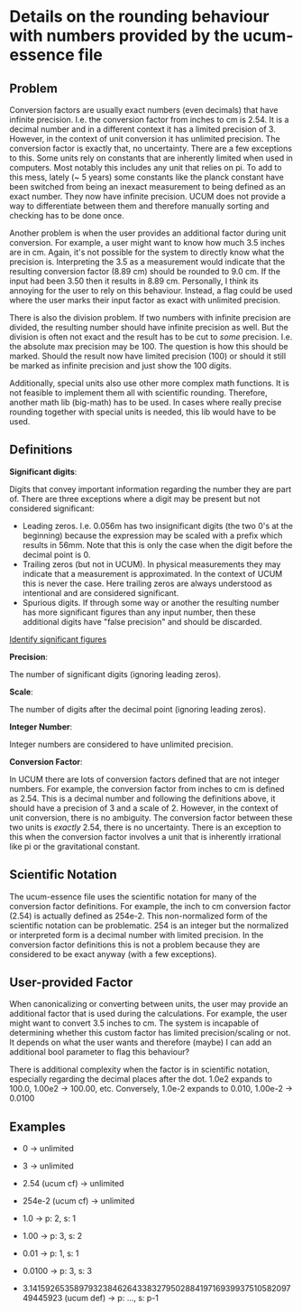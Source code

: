 # Details on the rounding behaviour with numbers provided by the ucum-essence file

## Problem

Conversion factors are usually exact numbers (even decimals) that have infinite precision. I.e. the conversion factor from
inches to cm is 2.54. It is a decimal number and in a different context it has a limited precision of 3. However, in the
context of unit conversion it has unlimited precision. The conversion factor is exactly that, no uncertainty.
There are a few exceptions to this. Some units rely on constants that are inherently limited when used in computers. Most
notably this includes any unit that relies on pi. To add to this mess, lately (~ 5 years) some constants like the planck
constant have been switched from being an inexact measurement to being defined as an exact number. They now have infinite
precision. UCUM does not provide a way to differentiate between them and therefore manually sorting and checking has to be
done once. 

Another problem is when the user provides an additional factor during unit conversion. For example, a user might want to
know how much 3.5 inches are in cm. Again, it's not possible for the system to directly know what the precision is.
Interpreting the 3.5 as a measurement would indicate that the resulting conversion factor (8.89 cm) should be rounded to
9.0 cm. If the input had been 3.50 then it results in 8.89 cm. Personally, I think its annoying for the user to rely on this
behaviour. Instead, a flag could be used where the user marks their input factor as exact with unlimited precision.

There is also the division problem. If two numbers with infinite precision are divided, the resulting number should have
infinite precision as well. But the division is often not exact and the result has to be cut to *some* precision. I.e. the
absolute max precision may be 100. The question is how this should be marked. Should the result now have limited precision (100)
or should it still be marked as infinite precision and just show the 100 digits.

Additionally, special units also use other more complex math functions. It is not feasible to implement them all with scientific
rounding. Therefore, another math lib (big-math) has to be used. In cases where really precise rounding together with
special units is needed, this lib would have to be used. 


## Definitions

**Significant digits**:

Digits that convey important information regarding the number they are part of.
There are three exceptions where a digit may be present but not considered significant:
- Leading zeros. I.e. 0.056m has two insignificant digits (the two 0's at the beginning) because the expression
may be scaled with a prefix which results in 56mm. Note that this is only the case when the digit before the
decimal point is 0.
- Trailing zeros (but not in UCUM). In physical measurements they may indicate that a measurement is approximated.
In the context of UCUM this is never the case. Here trailing zeros are always understood as intentional and are considered significant.
- Spurious digits. If through some way or another the resulting number has more significant figures than any input
number, then these additional digits have "false precision" and should be discarded.

[Identify significant figures](https://en.wikipedia.org/wiki/Significant_figures#Identifying_significant_figures)

**Precision**: 

The number of significant digits (ignoring leading zeros).

**Scale**:

The number of digits after the decimal point (ignoring leading zeros).

**Integer Number**:

Integer numbers are considered to have unlimited precision.

**Conversion Factor**:

In UCUM there are lots of conversion factors defined that are not integer numbers. For example, the conversion factor
from inches to cm is defined as 2.54. This is a decimal number and following the definitions above, it should have a
precision of 3 and a scale of 2. However, in the context of unit conversion, there is no ambiguity. The conversion factor
between these two units is *exactly* 2.54, there is no uncertainty. There is an exception to this when the conversion
factor involves a unit that is inherently irrational like pi or the gravitational constant.

## Scientific Notation

The ucum-essence file uses the scientific notation for many of the conversion factor definitions. For example,
the inch to cm conversion factor (2.54) is actually defined as 254e-2. This non-normalized form of the scientific notation
can be problematic. 254 is an integer but the normalized or interpreted form is a decimal number with limited precision.
In the conversion factor definitions this is not a problem because they are considered to be exact anyway (with a few exceptions).

## User-provided Factor

When canonicalizing or converting between units, the user may provide an additional factor that is used during the calculations.
For example, the user might want to convert 3.5 inches to cm. The system is incapable of determining whether this custom
factor has limited precision/scaling or not. It depends on what the user wants and therefore (maybe) I can add an additional
bool parameter to flag this behaviour?

There is additional complexity when the factor is in scientific notation, especially regarding the decimal places after the dot.
1.0e2 expands to 100.0, 1.00e2 -> 100.00, etc. Conversely, 1.0e-2 expands to 0.010, 1.00e-2 -> 0.0100

## Examples

* 0 -> unlimited
* 3 -> unlimited
* 2.54 (ucum cf) -> unlimited
* 254e-2 (ucum cf) -> unlimited

* 1.0 -> p: 2, s: 1
* 1.00 -> p: 3, s: 2
* 0.01 -> p: 1, s: 1
* 0.0100 -> p: 3, s: 3

* 3.1415926535897932384626433832795028841971693993751058209749445923 (ucum def) -> p: ..., s: p-1
